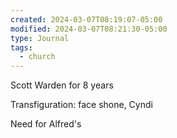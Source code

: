 ```yaml
---
created: 2024-03-07T08:19:07-05:00
modified: 2024-03-07T08:21:30-05:00
type: Journal
tags:
  - church
---
```


Scott Warden for 8 years

Transfiguration: face shone, Cyndi

Need for Alfred's
